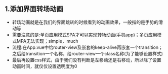 ## 1.添加界面转场动画
* 转场动画就是在我们的界面跳转的时候看到的动画效果，一般指的是手势的滑动等
* 需要注意的是:单页应用模式SPA才可以实现转场动画(手机app)；多页应用模式MPA无法实现；simple，much
* 流程:在App.vue中给router-view及嵌套的keep-alive再嵌套一个transition；之后给transition一个名称，给router-view一个class名称(为了能够设置样式)
* 最后再设置css样式，由于我们没有判断是左移动还是右移动，所以除了设置动画时间，就仅仅设置透明度为0

